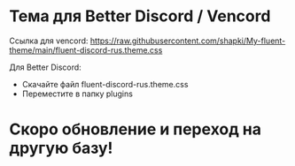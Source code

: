 # Тема для Better Discord / Vencord
Ссылка для vencord: https://raw.githubusercontent.com/shapki/My-fluent-theme/main/fluent-discord-rus.theme.css

Для Better Discord:
- Скачайте файл fluent-discord-rus.theme.css
- Переместите в папку plugins

# Скоро обновление и переход на другую базу!

